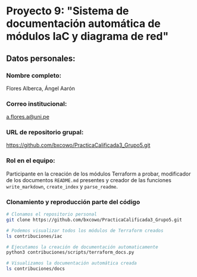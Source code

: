 # Proyecto 9: "Sistema de documentación automática de módulos IaC y diagrama de red"

## Datos personales:
### Nombre completo:
Flores Alberca, Ángel Aarón

### Correo institucional:
a.flores.a@uni.pe

### URL de repositorio grupal:
https://github.com/bxcowo/PracticaCalificada3_Grupo5.git

### Rol en el equipo:
Participante en la creación de los módulos Terraform a probar, modificador de los documentos `README.md` presentes y creador de las funciones `write_markdown`, `create_index` y `parse_readme`.

### Clonamiento y reproducción parte del código
```bash
# Clonamos el repositorio personal
git clone https://github.com/bxcowo/PracticaCalificada3_Grupo5.git

# Podemos visualizar todos los módulos de Terraform creados
ls contribuciones/iac

# Ejecutamos la creación de documentación automaticamente
python3 contribuciones/scripts/terraform_docs.py

# Visualizamos la documentación automática creada
ls contribuciones/docs
```
